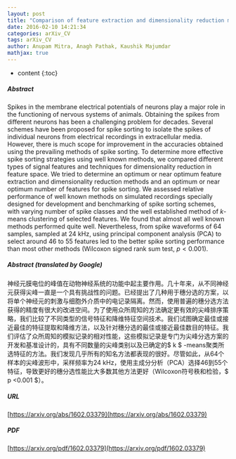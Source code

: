 ```yaml
---
layout: post
title: "Comparison of feature extraction and dimensionality reduction methods for single channel extracellular spike sorting"
date: 2016-02-10 14:21:34
categories: arXiv_CV
tags: arXiv_CV
author: Anupam Mitra, Anagh Pathak, Kaushik Majumdar
mathjax: true
---
```


* content
{:toc}

##### Abstract
Spikes in the membrane electrical potentials of neurons play a major role in the functioning of nervous systems of animals. Obtaining the spikes from different neurons has been a challenging problem for decades. Several schemes have been proposed for spike sorting to isolate the spikes of individual neurons from electrical recordings in extracellular media. However, there is much scope for improvement in the accuracies obtained using the prevailing methods of spike sorting. To determine more effective spike sorting strategies using well known methods, we compared different types of signal features and techniques for dimensionality reduction in feature space. We tried to determine an optimum or near optimum feature extraction and dimensionality reduction methods and an optimum or near optimum number of features for spike sorting. We assessed relative performance of well known methods on simulated recordings specially designed for development and benchmarking of spike sorting schemes, with varying number of spike classes and the well established method of $k$-means clustering of selected features. We found that almost all well known methods performed quite well. Nevertheless, from spike waveforms of 64 samples, sampled at 24 kHz, using principal component analysis (PCA) to select around 46 to 55 features led to the better spike sorting performance than most other methods (Wilcoxon signed rank sum test, $p < 0.001$).

##### Abstract (translated by Google)
神经元膜电位的峰值在动物神经系统的功能中起主要作用。几十年来，从不同神经元获得尖峰一直是一个具有挑战性的问题。已经提出了几种用于穗分选的方案，以将单个神经元的刺激与细胞外介质中的电记录隔离。然而，使用普遍的穗分选方法获得的精度有很大的改进空间。为了使用众所周知的方法确定更有效的尖峰排序策略，我们比较了不同类型的信号特征和降维特征空间技术。我们试图确定最佳或接近最佳的特征提取和降维方法，以及针对穗分选的最佳或接近最佳数目的特征。我们评估了众所周知的模拟记录的相对性能，这些模拟记录是专门为尖峰分选方案的开发和基准设计的，具有不同数量的尖峰类别以及已确定的$ k $ -means聚类所选特征的方法。我们发现几乎所有的知名方法都表现的很好。尽管如此，从64个样本的尖峰波形中，采样频率为24 kHz，使用主成分分析（PCA）选择46到55个特征，导致更好的穗分选性能比大多数其他方法更好（Wilcoxon符号秩和检验，$ p <0.001 $）。

##### URL
[https://arxiv.org/abs/1602.03379](https://arxiv.org/abs/1602.03379)

##### PDF
[https://arxiv.org/pdf/1602.03379](https://arxiv.org/pdf/1602.03379)

